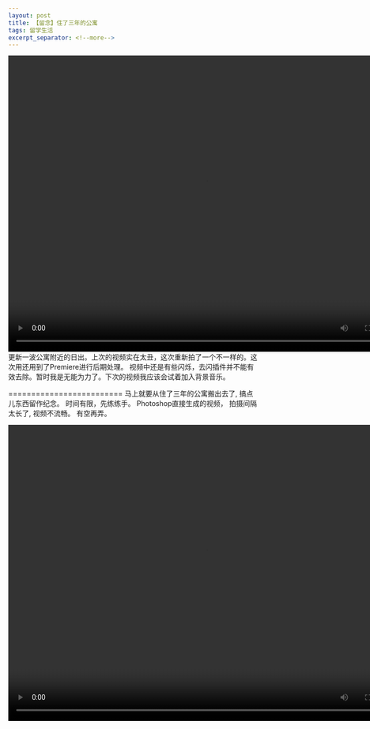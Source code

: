 ```yaml
---
layout: post
title: 【留念】住了三年的公寓
tags: 留学生活
excerpt_separator: <!--more-->
---
```


<video width="800" height="600" controls="controls">
  <source src="/images/sunrise.mp4" type="video/mp4">
</video>
<!--more-->
更新一波公寓附近的日出。上次的视频实在太丑，这次重新拍了一个不一样的。这次用还用到了Premiere进行后期处理。
视频中还是有些闪烁，去闪插件并不能有效去除。暂时我是无能为力了。下次的视频我应该会试着加入背景音乐。

=========================
马上就要从住了三年的公寓搬出去了, 搞点儿东西留作纪念。
时间有限，先练练手。 Photoshop直接生成的视频， 拍摄间隔太长了, 视频不流畅。 有空再弄。

<video width="800" height="600" controls="controls">
  <source src="/images/Apartment.mp4" type="video/mp4">
</video>
